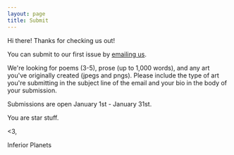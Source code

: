 ```yaml
---
layout: page
title: Submit
---
```


Hi there! Thanks for checking us out! 

You can submit to our first issue by [emailing us](mailto:inferiorplanetsjournal@gmail.com).

We're looking for poems (3-5), prose (up to 1,000 words), and any art you've originally created (jpegs and pngs). Please include the type of art you're submitting in the subject line of the email and your bio in the body of your submission. 

Submissions are open January 1st - January 31st. 


You are star stuff.


<3, 

Inferior Planets
